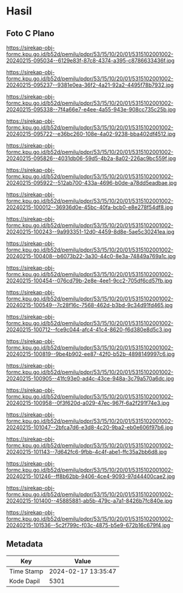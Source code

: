 # Hasil

## Foto C Plano

https://sirekap-obj-formc.kpu.go.id/b52d/pemilu/pdpr/53/15/10/20/01/5315102001002-20240215-095034--6129e83f-87c8-4374-a395-c8786633436f.jpg

https://sirekap-obj-formc.kpu.go.id/b52d/pemilu/pdpr/53/15/10/20/01/5315102001002-20240215-095237--9381e0ea-36f2-4a21-92a2-4495f78b7932.jpg

https://sirekap-obj-formc.kpu.go.id/b52d/pemilu/pdpr/53/15/10/20/01/5315102001002-20240215-095338--7f4a66e7-e4ee-4a55-943e-908cc735c25b.jpg

https://sirekap-obj-formc.kpu.go.id/b52d/pemilu/pdpr/53/15/10/20/01/5315102001002-20240215-095722--e36bc260-108e-4a02-9238-bba402df4512.jpg

https://sirekap-obj-formc.kpu.go.id/b52d/pemilu/pdpr/53/15/10/20/01/5315102001002-20240215-095826--4031db06-59d5-4b2a-8a02-226ac9bc559f.jpg

https://sirekap-obj-formc.kpu.go.id/b52d/pemilu/pdpr/53/15/10/20/01/5315102001002-20240215-095922--512ab700-433a-4696-b0de-a78dd5eadbae.jpg

https://sirekap-obj-formc.kpu.go.id/b52d/pemilu/pdpr/53/15/10/20/01/5315102001002-20240215-100012--36936d0e-45bc-40fa-bcb0-e8e278f54df8.jpg

https://sirekap-obj-formc.kpu.go.id/b52d/pemilu/pdpr/53/15/10/20/01/5315102001002-20240215-100243--9a993351-12d0-4459-8d8e-5ae5c30241ea.jpg

https://sirekap-obj-formc.kpu.go.id/b52d/pemilu/pdpr/53/15/10/20/01/5315102001002-20240215-100408--b6073b22-3a30-44c0-8e3a-74849a769a1c.jpg

https://sirekap-obj-formc.kpu.go.id/b52d/pemilu/pdpr/53/15/10/20/01/5315102001002-20240215-100454--076cd79b-2e8e-4ee1-9cc2-705df6cd57fb.jpg

https://sirekap-obj-formc.kpu.go.id/b52d/pemilu/pdpr/53/15/10/20/01/5315102001002-20240215-100549--7c28f16c-7568-462d-b3bd-9c34d91fd465.jpg

https://sirekap-obj-formc.kpu.go.id/b52d/pemilu/pdpr/53/15/10/20/01/5315102001002-20240215-100712--fce9c044-afc4-41c4-8620-f6d380e8d5c3.jpg

https://sirekap-obj-formc.kpu.go.id/b52d/pemilu/pdpr/53/15/10/20/01/5315102001002-20240215-100819--9be4b902-ee87-42f0-b52b-4898149997c6.jpg

https://sirekap-obj-formc.kpu.go.id/b52d/pemilu/pdpr/53/15/10/20/01/5315102001002-20240215-100905--41fc93e0-ad4c-43ce-948a-3c79a570a6dc.jpg

https://sirekap-obj-formc.kpu.go.id/b52d/pemilu/pdpr/53/15/10/20/01/5315102001002-20240215-100958--0f3f620d-a029-47ec-967f-6a2f291f74e3.jpg

https://sirekap-obj-formc.kpu.go.id/b52d/pemilu/pdpr/53/15/10/20/01/5315102001002-20240215-101047--2bfca7d6-e3d8-4c20-9ba2-eb0e606f97b6.jpg

https://sirekap-obj-formc.kpu.go.id/b52d/pemilu/pdpr/53/15/10/20/01/5315102001002-20240215-101143--7d642fc6-9fbb-4c4f-abe1-ffc35a2bb6d8.jpg

https://sirekap-obj-formc.kpu.go.id/b52d/pemilu/pdpr/53/15/10/20/01/5315102001002-20240215-101246--ff8b62bb-9406-4ce4-9093-97d44400cae2.jpg

https://sirekap-obj-formc.kpu.go.id/b52d/pemilu/pdpr/53/15/10/20/01/5315102001002-20240215-101400--45885881-ab5b-479c-a7a1-8426b7fc840e.jpg

https://sirekap-obj-formc.kpu.go.id/b52d/pemilu/pdpr/53/15/10/20/01/5315102001002-20240215-101536--5c2f799c-f03c-4875-b5e9-672b16c679f4.jpg


## Metadata

| Key        | Value               |
| ---------- | ------------------- |
| Time Stamp | 2024-02-17 13:35:47 |
| Kode Dapil | 5301                |



